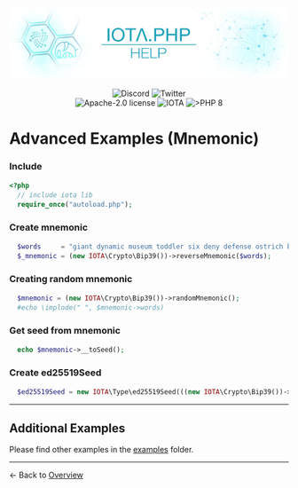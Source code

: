 ![IOTA.php](./images/IOTA_PHP_Banner_Interact_Help.png)

<p style="text-align:center;">
  <a href="https://discord.iota.org/" style="text-decoration:none;"><img src="https://img.shields.io/badge/Discord-9cf.svg?style=social&logo=discord" alt="Discord"></a>
  <a href="https://twitter.com/IOTAphp/" style="text-decoration:none;"><img src="https://img.shields.io/badge/Twitter-9cf.svg?style=social&logo=twitter" alt="Twitter"></a>
  <br>
  <a href="https://github.com/iota-community/iota.php/LICENSE" style="text-decoration:none;"><img src="https://img.shields.io/badge/license-Apache--2.0-green?style=flat-square" alt="Apache-2.0 license"></a>
  <a href="https://www.iota.org/" style="text-decoration:none;"><img src="https://img.shields.io/badge/IOTA-lightgrey?style=flat&logo=iota" alt="IOTA"></a>
  <a href="https://www.php.net/" style="text-decoration:none;"><img src="https://img.shields.io/badge/PHP->= 8.x-blue?style=flat-square" alt=">PHP 8"></a>
</p>

# Advanced Examples (Mnemonic)

### Include

```php
<?php
  // include iota lib
  require_once("autoload.php");
```

### Create mnemonic

```php
  $words     = "giant dynamic museum toddler six deny defense ostrich bomb access mercy blood explain muscle shoot shallow glad autumn author calm heavy hawk abuse rally";
  $_mnemonic = (new IOTA\Crypto\Bip39())->reverseMnemonic($words);
```

### Creating random mnemonic

```php
  $mnemonic = (new IOTA\Crypto\Bip39())->randomMnemonic();
  #echo \implode(" ", $mnemonic->words)
```

### Get seed from mnemonic

```php
  echo $mnemonic->__toSeed();
```

### Create ed25519Seed

```php
  $ed25519Seed = new IOTA\Type\ed25519Seed(((new IOTA\Crypto\Bip39())->reverseMnemonic($words))->__toSeed());
```

<hr>

## Additional Examples

Please find other examples in the [examples](../examples) folder.


___

<- Back to [Overview](000_index.md)